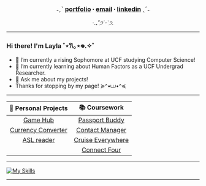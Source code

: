 

<div align="center">

###   ˗ˏˋ  [portfolio](https://github.com/cupidtiy) ∙ [email](mailto:info.laylale@gmail.com) ∙ [linkedin](https://www.linkedin.com/in/laylale) ˎˊ˗
*‧.₊˚*੭*ˊᵕˋ੭.* 

</div>

_______

<!--

A simple greeting for your viewers. Add/remove/customize to your liking.

-->

### Hi there! I'm Layla  ˚⋆𐙚｡⋆𖦹.✧˚ 

- 🔭 I’m currently a rising Sophomore at UCF studying Computer Science!
- 🌱 I’m currently learning about Human Factors as a UCF Undergrad Researcher.
- 💬 Ask me about my projects!
- Thanks for stopping by my page! ≽^•⩊•^≼

 _______

<!--

Lilly: 
This is a 2 x 5 Table for you to add direct links to projects.
The pipes below have "spaces", keep the pipes, those are table edges.
Insert new projects (and links) in the space between the pipes.

-->
| 🌟 **Personal Projects** | 📚 **Coursework** |
| :---: | :---: |
| [Game Hub](https://github.com/cupidtiy/game-hub)   |  [Passport Buddy](https://github.com/Izaacapp/flutterrr)  |
| [Currency Converter](https://github.com/cupidtiy/currency-converter)  |  [Contact Manager](https://github.com/cupidtiy/POOSDsmall)  |
| [ASL reader](https://github.com/cupidtiy/asl-reader.git) | [Cruise Everywhere](https://github.com/cupidtiy/Cruise-Everywhere) |
|  | [Connect Four](https://github.com/cupidtiy/CEN4360-mobile-software-development) |


 _______

[![My Skills](https://skillicons.dev/icons?i=typescript,javascript,unity,java,py,vscode,react,vite,nodejs,c,cpp,html,css,git)](https://skillicons.dev)

_______
